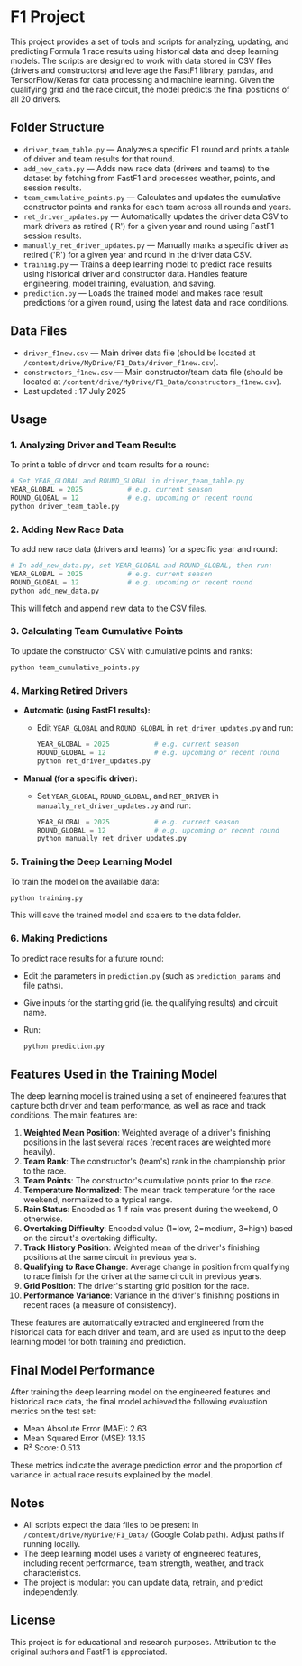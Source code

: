 # F1 Project

This project provides a set of tools and scripts for analyzing, updating, and predicting Formula 1 race results using historical data and deep learning models. The scripts are designed to work with data stored in CSV files (drivers and constructors) and leverage the FastF1 library, pandas, and TensorFlow/Keras for data processing and machine learning. Given the qualifying grid and the race circuit, the model predicts the final positions of all 20 drivers.

## Folder Structure

- `driver_team_table.py` — Analyzes a specific F1 round and prints a table of driver and team results for that round.
- `add_new_data.py` — Adds new race data (drivers and teams) to the dataset by fetching from FastF1 and processes weather, points, and session results.
- `team_cumulative_points.py` — Calculates and updates the cumulative constructor points and ranks for each team across all rounds and years.
- `ret_driver_updates.py` — Automatically updates the driver data CSV to mark drivers as retired ('R') for a given year and round using FastF1 session results.
- `manually_ret_driver_updates.py` — Manually marks a specific driver as retired ('R') for a given year and round in the driver data CSV.
- `training.py` — Trains a deep learning model to predict race results using historical driver and constructor data. Handles feature engineering, model training, evaluation, and saving.
- `prediction.py` — Loads the trained model and makes race result predictions for a given round, using the latest data and race conditions.

## Data Files

- `driver_f1new.csv` — Main driver data file (should be located at `/content/drive/MyDrive/F1_Data/driver_f1new.csv`).
- `constructors_f1new.csv` — Main constructor/team data file (should be located at `/content/drive/MyDrive/F1_Data/constructors_f1new.csv`).
- Last updated : 17 July 2025

## Usage

### 1. Analyzing Driver and Team Results

To print a table of driver and team results for a round:

```python
# Set YEAR_GLOBAL and ROUND_GLOBAL in driver_team_table.py
YEAR_GLOBAL = 2025           # e.g. current season
ROUND_GLOBAL = 12            # e.g. upcoming or recent round
python driver_team_table.py
```

### 2. Adding New Race Data

To add new race data (drivers and teams) for a specific year and round:

```python
# In add_new_data.py, set YEAR_GLOBAL and ROUND_GLOBAL, then run:
YEAR_GLOBAL = 2025           # e.g. current season
ROUND_GLOBAL = 12            # e.g. upcoming or recent round
python add_new_data.py
```

This will fetch and append new data to the CSV files.

### 3. Calculating Team Cumulative Points

To update the constructor CSV with cumulative points and ranks:

```python
python team_cumulative_points.py
```

### 4. Marking Retired Drivers

- **Automatic (using FastF1 results):**

  - Edit `YEAR_GLOBAL` and `ROUND_GLOBAL` in `ret_driver_updates.py` and run:
    
    ```python
    YEAR_GLOBAL = 2025           # e.g. current season
    ROUND_GLOBAL = 12            # e.g. upcoming or recent round
    python ret_driver_updates.py
    ```
- **Manual (for a specific driver):**
  - Set `YEAR_GLOBAL`, `ROUND_GLOBAL`, and `RET_DRIVER` in `manually_ret_driver_updates.py` and run:
    
    ```python
    YEAR_GLOBAL = 2025           # e.g. current season
    ROUND_GLOBAL = 12            # e.g. upcoming or recent round
    python manually_ret_driver_updates.py
    ```

### 5. Training the Deep Learning Model

To train the model on the available data:

```python
python training.py
```

This will save the trained model and scalers to the data folder.

### 6. Making Predictions

To predict race results for a future round:

- Edit the parameters in `prediction.py` (such as `prediction_params` and file paths).
- Give inputs for the starting grid (ie. the qualifying results) and circuit name.
- Run:
  
  ```python
  python prediction.py
  ```

## Features Used in the Training Model

The deep learning model is trained using a set of engineered features that capture both driver and team performance, as well as race and track conditions. The main features are:

1. **Weighted Mean Position**: Weighted average of a driver's finishing positions in the last several races (recent races are weighted more heavily).
2. **Team Rank**: The constructor's (team's) rank in the championship prior to the race.
3. **Team Points**: The constructor's cumulative points prior to the race.
4. **Temperature Normalized**: The mean track temperature for the race weekend, normalized to a typical range.
5. **Rain Status**: Encoded as 1 if rain was present during the weekend, 0 otherwise.
6. **Overtaking Difficulty**: Encoded value (1=low, 2=medium, 3=high) based on the circuit's overtaking difficulty.
7. **Track History Position**: Weighted mean of the driver's finishing positions at the same circuit in previous years.
8. **Qualifying to Race Change**: Average change in position from qualifying to race finish for the driver at the same circuit in previous years.
9. **Grid Position**: The driver's starting grid position for the race.
10. **Performance Variance**: Variance in the driver's finishing positions in recent races (a measure of consistency).

These features are automatically extracted and engineered from the historical data for each driver and team, and are used as input to the deep learning model for both training and prediction.

## Final Model Performance
After training the deep learning model on the engineered features and historical race data, the final model achieved the following evaluation metrics on the test set:

- Mean Absolute Error (MAE): 2.63
- Mean Squared Error (MSE): 13.15
- R² Score: 0.513

These metrics indicate the average prediction error and the proportion of variance in actual race results explained by the model.

## Notes

- All scripts expect the data files to be present in `/content/drive/MyDrive/F1_Data/` (Google Colab path). Adjust paths if running locally.
- The deep learning model uses a variety of engineered features, including recent performance, team strength, weather, and track characteristics.
- The project is modular: you can update data, retrain, and predict independently.

## License

This project is for educational and research purposes. Attribution to the original authors and FastF1 is appreciated. 
